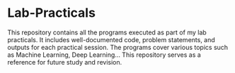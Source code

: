 # Lab-Practicals

This repository contains all the programs executed as part of my lab practicals. It includes well-documented code, problem statements, and outputs for each practical session. The programs cover various topics such as Machine Learning, Deep Learning... This repository serves as a reference for future study and revision.
